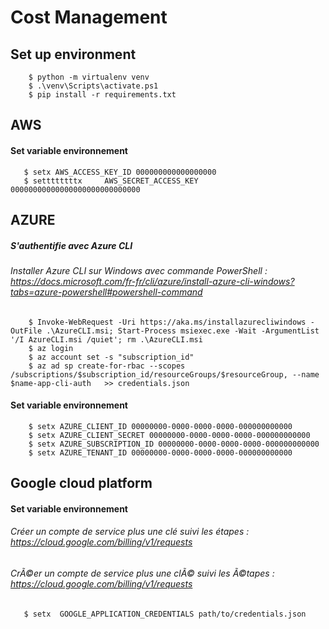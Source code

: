 # Cost Management
## Set up environment
        
        $ python -m virtualenv venv 
        $ .\venv\Scripts\activate.ps1
        $ pip install -r requirements.txt
        

## AWS 
  #### Set variable environnement 
       $ setx AWS_ACCESS_KEY_ID 000000000000000000
       $ settttttttx     AWS_SECRET_ACCESS_KEY 00000000000000000000000000000 
       


## AZURE 

   ##### S'authentifie avec Azure CLI  
   ###### Installer Azure CLI sur Windows avec commande PowerShell : https://docs.microsoft.com/fr-fr/cli/azure/install-azure-cli-windows?tabs=azure-powershell#powershell-command
        $ Invoke-WebRequest -Uri https://aka.ms/installazurecliwindows -OutFile .\AzureCLI.msi; Start-Process msiexec.exe -Wait -ArgumentList '/I AzureCLI.msi /quiet'; rm .\AzureCLI.msi
        $ az login 
        $ az account set -s "subscription_id"
        $ az ad sp create-for-rbac --scopes /subscriptions/$subscription_id/resourceGroups/$resourceGroup, --name $name-app-cli-auth   >> credentials.json 
   
   #### Set variable environnement 
        $ setx AZURE_CLIENT_ID 00000000-0000-0000-0000-000000000000
        $ setx AZURE_CLIENT_SECRET 00000000-0000-0000-0000-000000000000
        $ setx AZURE_SUBSCRIPTION_ID 00000000-0000-0000-0000-000000000000
        $ setx AZURE_TENANT_ID 00000000-0000-0000-0000-000000000000
        


## Google cloud platform  
  #### Set variable environnement 

  ###### Créer un compte de service plus une clé suivi les étapes : https://cloud.google.com/billing/v1/requests 

  ###### CrÃ©er un compte de service plus une clÃ© suivi les Ã©tapes : https://cloud.google.com/billing/v1/requests 

       $ setx  GOOGLE_APPLICATION_CREDENTIALS path/to/credentials.json

    
